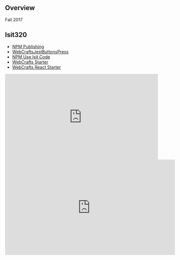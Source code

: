 ## Overview

Fall 2017

## Isit320

- [NPM Publishing][np]
- [WebCraftsJestButtonsPress][wbp]
- [NPM Use Isit Code][uic]
- [WebCrafts Starter][wcs]
- [WebCrafts React Starter][wcr]

[np]: http://localhost/home/books/CloudNotes/Assignments/NpmPublishing.html
[wbp]: books/CloudNotes/Assignments/WebCrafts/WebCraftsJestButtonsPress.html
[uic]: http://www.ccalvert.net/books/CloudNotes/Assignments/Npm/NpmUseIsitCode.html
[wcs]: http://www.ccalvert.net/books/CloudNotes/Assignments/WebCrafts/ElvenWebCraftsStarter.html
[wcr]: http://www.ccalvert.net/books/CloudNotes/Assignments/WebCrafts/WebCraftsReactStarter.html

<div style="position:relative;height:0;padding-bottom:56.25%"><iframe src="https://www.youtube.com/embed/vm5p5NeO11A?ecver=2" width="640" height="360" frameborder="0" gesture="media" style="position:absolute;width:100%;height:100%;left:0" allowfullscreen></iframe></div>

<iframe width="560" height="315" src="https://www.youtube.com/embed/TQz257s_ghQ" frameborder="0" allowfullscreen></iframe>

